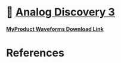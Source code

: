 # :signal_strength: [Analog Discovery 3](https://digilent.com/reference/test-and-measurement/analog-discovery-3/start)

#### [MyProduct Waveforms Download Link](https://cloud.digilent.com/myproducts/waveform?pc=1&tab=2)

# References

